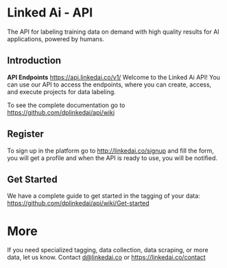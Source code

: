 # Linked Ai - API
The API for labeling training data on demand with high quality results for AI applications, powered by humans.

## Introduction

**API Endpoints**
https://api.linkedai.co/v1/
Welcome to the Linked Ai API! You can use our API to access the endpoints, where you can create, access, and execute projects for data labeling.

To see the complete documentation go to https://github.com/dplinkedai/api/wiki

## Register

To sign up in the platform go to http://linkedai.co/signup and fill the form, you will get a profile and when the API is ready to use, you will be notified.

## Get Started

We have a complete guide to get started in the tagging of your data: https://github.com/dplinkedai/api/wiki/Get-started

# More

If you need specialized tagging, data collection, data scraping, or more data, let us know. 
Contact d@linkedai.co or https://linkedai.co/contact
